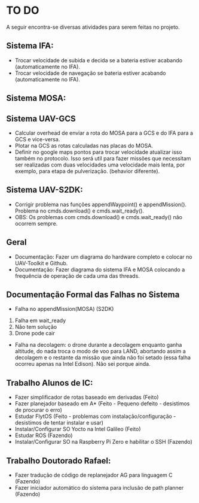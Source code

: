 # TO DO 

A seguir encontra-se diversas atividades para serem feitas no projeto.

## Sistema IFA:

* Trocar velocidade de subida e decida se a bateria estiver acabando (automaticamente no IFA).
* Trocar velocidade de navegação se bateria estiver acabando (automaticamente no IFA).

## Sistema MOSA:

## Sistema UAV-GCS

* Calcular overhead de enviar a rota do MOSA para a GCS e do IFA para a GCS e vice-versa.
* Plotar na GCS as rotas calculadas nas placas do MOSA.
* Definir no google maps pontos para trocar velocidade atualizar isso também no protocolo. 
		Isso será util para fazer missões que necessitam ser realizadas com duas velocidades uma velocidade mais lenta, 
		por exemplo, para etapa de pulverização. (behavior diferente).

## Sistema UAV-S2DK:

* Corrigir problema nas funções appendWaypoint() e appendMission(). Problema no cmds.download() e cmds.wait_ready().
* OBS: Os problemas com cmds.download() e cmds.wait_ready() não ocorrem sempre.

## Geral

* Documentação: Fazer um diagrama do hardware completo e colocar no UAV-Toolkit e Github.
* Documentação: Fazer diagrama do sistema IFA e MOSA colocando a frequência de operação de cada uma das threads.

## Documentação Formal das Falhas no Sistema

* Falha no appendMission(MOSA) (S2DK)
1. Falha em wait_ready
2. Não tem solução
3. Drone pode cair

* Falha na decolagem: o drone durante a decolagem enquanto ganha altitude, do nada troca o modo de voo para LAND, abortando assim a decolagem e o restante da missão que ainda não foi setado (essa falha ocorreu apenas na Intel Edison). Não sei porque ainda.

## Trabalho Alunos de IC:

* Fazer simplificador de rotas baseado em derivadas (Feito)
* Fazer planejador baseado em A* (Feito - Pequeno defeito - desistimos de procurar o erro)
* Estudar FlytOS (Feito - problemas com instalação/configuração - desistimos de tentar instalar e usar)
* Instalar/Configurar SO Yocto na Intel Galileo (Feito)
* Estudar ROS (Fazendo)
* Instalar/Configurar SO na Raspberry Pi Zero e habilitar o SSH (Fazendo)

## Trabalho Doutorado Rafael:

* Fazer tradução de código de replanejador AG para linguagem C (Fazendo)
* Fazer iniciador automático do sistema para inclusão de path planner (Fazendo)
